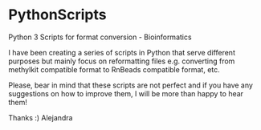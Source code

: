 # PythonScripts
Python 3 Scripts for format conversion - Bioinformatics 

I have been creating a series of scripts in Python that serve different purposes but mainly focus on reformatting files e.g. converting from methylkit compatible format to RnBeads compatible format, etc.

Please, bear in mind that these scripts are not perfect and if you have any suggestions on how to improve them, I will be more than happy to hear them!

Thanks :)
Alejandra
